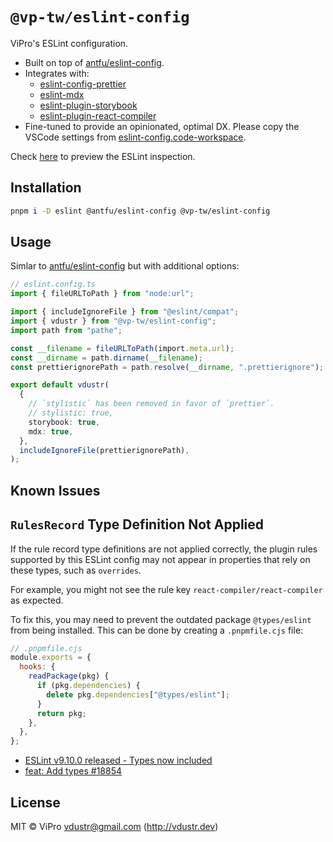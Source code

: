 # `@vp-tw/eslint-config`

ViPro's ESLint configuration.

- Built on top of [antfu/eslint-config](https://github.com/antfu/eslint-config).
- Integrates with:
  - [eslint-config-prettier](https://github.com/prettier/eslint-config-prettier)
  - [eslint-mdx](https://github.com/mdx-js/eslint-mdx)
  - [eslint-plugin-storybook](https://github.com/storybookjs/eslint-plugin-storybook)
  - [eslint-plugin-react-compiler](https://www.npmjs.com/package/eslint-plugin-react-compiler)
- Fine-tuned to provide an opinionated, optimal DX. Please copy the VSCode settings from [eslint-config.code-workspace](https://github.com/VdustR/eslint-config/blob/main/eslint-config.code-workspace).

Check [here](https://vdustr.dev/eslint-config) to preview the ESLint inspection.

## Installation

```bash
pnpm i -D eslint @antfu/eslint-config @vp-tw/eslint-config
```

## Usage

Simlar to [antfu/eslint-config](https://github.com/antfu/eslint-config) but with additional options:

```ts
// eslint.config.ts
import { fileURLToPath } from "node:url";

import { includeIgnoreFile } from "@eslint/compat";
import { vdustr } from "@vp-tw/eslint-config";
import path from "pathe";

const __filename = fileURLToPath(import.meta.url);
const __dirname = path.dirname(__filename);
const prettierignorePath = path.resolve(__dirname, ".prettierignore");

export default vdustr(
  {
    // `stylistic` has been removed in favor of `prettier`.
    // stylistic: true,
    storybook: true,
    mdx: true,
  },
  includeIgnoreFile(prettierignorePath),
);
```

## Known Issues

## `RulesRecord` Type Definition Not Applied

If the rule record type definitions are not applied correctly, the plugin rules
supported by this ESLint config may not appear in properties that rely on these
types, such as `overrides`.

For example, you might not see the rule key `react-compiler/react-compiler` as
expected.

To fix this, you may need to prevent the outdated package `@types/eslint` from
being installed. This can be done by creating a `.pnpmfile.cjs` file:

```js
// .pnpmfile.cjs
module.exports = {
  hooks: {
    readPackage(pkg) {
      if (pkg.dependencies) {
        delete pkg.dependencies["@types/eslint"];
      }
      return pkg;
    },
  },
};
```

- [ESLint v9.10.0 released - Types now included](https://eslint.org/blog/2024/09/eslint-v9.10.0-released/#types-now-included)
- [feat: Add types #18854](https://github.com/eslint/eslint/pull/18854)

## License

MIT © ViPro <vdustr@gmail.com> (<http://vdustr.dev>)
